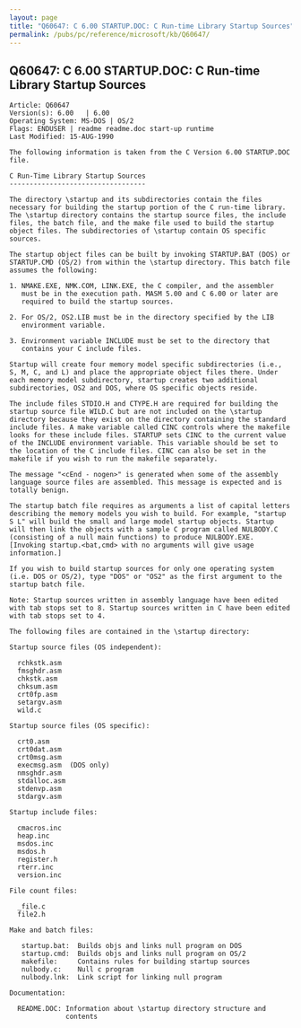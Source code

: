```yaml
---
layout: page
title: "Q60647: C 6.00 STARTUP.DOC: C Run-time Library Startup Sources"
permalink: /pubs/pc/reference/microsoft/kb/Q60647/
---
```


## Q60647: C 6.00 STARTUP.DOC: C Run-time Library Startup Sources

	Article: Q60647
	Version(s): 6.00   | 6.00
	Operating System: MS-DOS | OS/2
	Flags: ENDUSER | readme readme.doc start-up runtime
	Last Modified: 15-AUG-1990
	
	The following information is taken from the C Version 6.00 STARTUP.DOC
	file.
	
	C Run-Time Library Startup Sources
	----------------------------------
	
	The directory \startup and its subdirectories contain the files
	necessary for building the startup portion of the C run-time library.
	The \startup directory contains the startup source files, the include
	files, the batch file, and the make file used to build the startup
	object files. The subdirectories of \startup contain OS specific
	sources.
	
	The startup object files can be built by invoking STARTUP.BAT (DOS) or
	STARTUP.CMD (OS/2) from within the \startup directory. This batch file
	assumes the following:
	
	1. NMAKE.EXE, NMK.COM, LINK.EXE, the C compiler, and the assembler
	   must be in the execution path. MASM 5.00 and C 6.00 or later are
	   required to build the startup sources.
	
	2. For OS/2, OS2.LIB must be in the directory specified by the LIB
	   environment variable.
	
	3. Environment variable INCLUDE must be set to the directory that
	   contains your C include files.
	
	Startup will create four memory model specific subdirectories (i.e.,
	S, M, C, and L) and place the appropriate object files there. Under
	each memory model subdirectory, startup creates two additional
	subdirectories, OS2 and DOS, where OS specific objects reside.
	
	The include files STDIO.H and CTYPE.H are required for building the
	startup source file WILD.C but are not included on the \startup
	directory because they exist on the directory containing the standard
	include files. A make variable called CINC controls where the makefile
	looks for these include files. STARTUP sets CINC to the current value
	of the INCLUDE environment variable. This variable should be set to
	the location of the C include files. CINC can also be set in the
	makefile if you wish to run the makefile separately.
	
	The message "<cEnd - nogen>" is generated when some of the assembly
	language source files are assembled. This message is expected and is
	totally benign.
	
	The startup batch file requires as arguments a list of capital letters
	describing the memory models you wish to build. For example, "startup
	S L" will build the small and large model startup objects. Startup
	will then link the objects with a sample C program called NULBODY.C
	(consisting of a null main functions) to produce NULBODY.EXE.
	[Invoking startup.<bat,cmd> with no arguments will give usage
	information.]
	
	If you wish to build startup sources for only one operating system
	(i.e. DOS or OS/2), type "DOS" or "OS2" as the first argument to the
	startup batch file.
	
	Note: Startup sources written in assembly language have been edited
	with tab stops set to 8. Startup sources written in C have been edited
	with tab stops set to 4.
	
	The following files are contained in the \startup directory:
	
	Startup source files (OS independent):
	
	  rchkstk.asm
	  fmsghdr.asm
	  chkstk.asm
	  chksum.asm
	  crt0fp.asm
	  setargv.asm
	  wild.c
	
	Startup source files (OS specific):
	
	  crt0.asm
	  crt0dat.asm
	  crt0msg.asm
	  execmsg.asm  (DOS only)
	  nmsghdr.asm
	  stdalloc.asm
	  stdenvp.asm
	  stdargv.asm
	
	Startup include files:
	
	  cmacros.inc
	  heap.inc
	  msdos.inc
	  msdos.h
	  register.h
	  rterr.inc
	  version.inc
	
	File count files:
	
	  _file.c
	  file2.h
	
	Make and batch files:
	
	   startup.bat:  Builds objs and links null program on DOS
	   startup.cmd:  Builds objs and links null program on OS/2
	   makefile:     Contains rules for building startup sources
	   nulbody.c:    Null c program
	   nulbody.lnk:  Link script for linking null program
	
	Documentation:
	
	  README.DOC: Information about \startup directory structure and
	              contents
